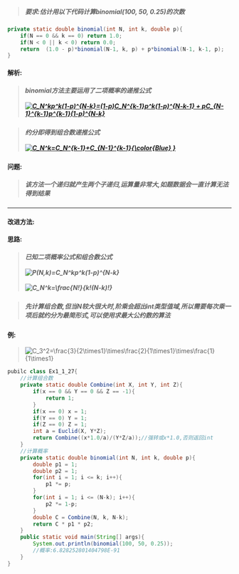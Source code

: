> ##### 要求:估计用以下代码计算binomial(100, 50, 0.25)的次数

```Java
private static double binomial(int N, int k, double p){
    if(N == 0 && k == 0) return 1.0;
    if(N < 0 || k < 0) return 0.0;
    return  (1.0 - p)*binomial(N-1, k, p) + p*binomial(N-1, k-1, p);
}
```
#### 解析:
> ##### binomial方法主要运用了二项概率的递推公式</br></br><a href="https://www.codecogs.com/eqnedit.php?latex=C_N^kp^k(1-p)^{N-k}=(1-p)C_N^{k-1}p^k(1-p)^{N-k-1}&space;&plus;&space;pC_{N-1}^{k-1}p^{k-1}(1-p)^{N-k}" target="_blank"><img src="https://latex.codecogs.com/gif.latex?C_N^kp^k(1-p)^{N-k}=(1-p)C_N^{k-1}p^k(1-p)^{N-k-1}&space;&plus;&space;pC_{N-1}^{k-1}p^{k-1}(1-p)^{N-k}" title="C_N^kp^k(1-p)^{N-k}=(1-p)C_N^{k-1}p^k(1-p)^{N-k-1} + pC_{N-1}^{k-1}p^{k-1}(1-p)^{N-k}" /></a>

> ##### 约分即得到组合数递推公式</br></br><a href="http://www.codecogs.com/eqnedit.php?latex=\dpi{120}&space;\bg_white&space;C_N^k=C_N^{k-1}&plus;C_{N-1}^{k-1}{\color{Blue}&space;}" target="_blank"><img src="http://latex.codecogs.com/gif.latex?\dpi{120}&space;\bg_white&space;C_N^k=C_N^{k-1}&plus;C_{N-1}^{k-1}{\color{Blue}&space;}" title="C_N^k=C_N^{k-1}+C_{N-1}^{k-1}{\color{Blue} }" /></a>

#### 问题:
> ##### 该方法一个递归就产生两个子递归,运算量非常大,如题数据会一直计算无法得到结果
---

#### 改进方法:
#### 思路:
> ##### 已知二项概率公式和组合数公式</br></br><img src="http://latex.codecogs.com/gif.latex?\dpi{120}&space;\bg_white&space;P(N,k)=C_N^kp^k(1-p)^{N-k}" title="P(N,k)=C_N^kp^k(1-p)^{N-k}" /></br></br><img src="http://latex.codecogs.com/gif.latex?\dpi{120}&space;\bg_white&space;C_N^k=\frac{N!}{k!(N-k)!}" title="C_N^k=\frac{N!}{k!(N-k)!}" />

> ##### 先计算组合数,但当N较大很大时,阶乘会超出int类型值域,所以需要每次乘一项后就约分为最简形式,可以使用求最大公约数的算法
#### 例:
> <img src="http://latex.codecogs.com/gif.latex?\dpi{120}&space;\bg_white&space;C_3^2=\frac{3}{2\times1}\times\frac{2}{1\times1}\times\frac{1}{1\times1}" title="C_3^2=\frac{3}{2\times1}\times\frac{2}{1\times1}\times\frac{1}{1\times1}" />
```Java
pubilc class Ex1_1_27{
    //计算组合数
    private static double Combine(int X, int Y, int Z){
        if(x == 0 && Y == 0 && Z == -1){
            return 1;
        }
        if(x == 0) x = 1;
        if(Y == 0) Y = 1;
        if(Z == 0) Z = 1;
        int a = Euclid(X, Y*Z);
        return Combine((x*1.0/a)/(Y*Z/a));//强转或x*1.0,否则返回int
    }
    //计算概率
    private static double binomial(int N, int k, double p){
        double p1 = 1;
        double p2 = 1;
        for(int i = 1; i <= k; i++){
            p1 *= p;
        }
        for(int i = 1; i <= (N-k); i++){
            p2 *= 1-p;
        }
        double C = Combine(N, k, N-k);
        return C * p1 * p2;
    }
    public static void main(String[] args){
        System.out.println(binomial(100, 50, 0.25));
        //概率:6.828252801404798E-91
    }
}


